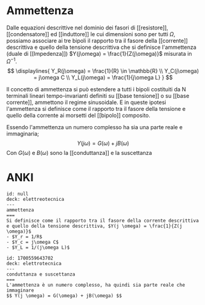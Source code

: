 # Ammettenza
Dalle equazioni descrittive nel dominio dei fasori di [[resistore]], [[condensatore]] ed [[induttore]] le cui dimensioni sono per tutti $\Omega$, possiamo associare ai tre bipoli il rapporto tra il fasore della [[corrente]] descrittiva e quello della tensione descrittiva  che si definisce l'ammettenza (duale di [[Impedenza]]) $Y(j\omega) = \frac{1}{Z(j\omega)}$ misurata in $\Omega^{-1}$.
$$
\displaylines{
Y_R(j\omega) = \frac{1}{R} \in \mathbb{R} \\
Y_C(j\omega) = j\omega C \\
Y_L(j\omega) = \frac{1}{j\omega L}
}
$$

Il concetto di ammettenza si può estendere a tutti i bipoli costituiti da N terminali lineari tempo-invarianti definiti su [[base tensione]] o su [[base corrente]], ammettono il regime sinusoidale. E in queste ipotesi l'ammettenza si definisce come il rapporto tra il fasore della tensione e quello della corrente ai morsetti del [[bipolo]] composito.

Essendo l'ammettenza un numero complesso ha sia una parte reale e immaginaria;
$$Y(j\omega) = G(\omega) + jB(\omega)$$
Con $G(\omega)$ e $B(\omega)$ sono la [[conduttanza]] e la suscettanza

# ANKI

```anki
id: null
deck: elettreotecnica
---
ammettenza
===
Si definisce come il rapporto tra il fasore della corrente descrittiva e quello della tensione descrittiva, $Y(j \omega) = \frac{1}{Z(j \omega)}$
- $Y_r = 1/R$
- $Y_c = j\omega C$
- $Y_L = 1/(j\omega L)$
```


```anki
id: 1700559643702
deck: elettrotecnica
---
conduttanza e suscettanza
===
L'ammettenza è un numero complesso, ha quindi sia parte reale che immaginare
$$ Y(j \omega) = G(\omega) + jB(\omega) $$
```
